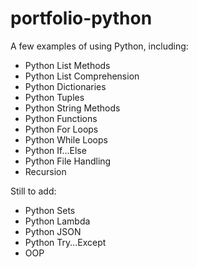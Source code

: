 # portfolio-python
A few examples of using Python, including:
- Python List Methods
- Python List Comprehension
- Python Dictionaries 
- Python Tuples
- Python String Methods
- Python Functions
- Python For Loops
- Python While Loops
- Python If...Else
- Python File Handling
- Recursion

Still to add:
- Python Sets
- Python Lambda
- Python JSON
- Python Try...Except
- OOP



